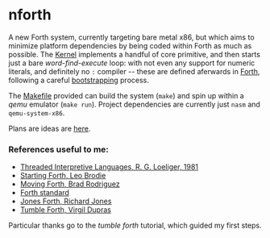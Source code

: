 # nforth

A new Forth system, currently targeting bare metal x86, but which aims to minimize platform dependencies by being coded within Forth as much as possible. The [Kernel](kernel.asm) implements a handful of core primitive, and then starts just a bare _word-find-execute_ loop: with not even any support for numeric literals, and definitely no `:` compiler -- these are defined aferwards in [Forth](f), following a careful [bootstrapping](forth.list) process.

The [Makefile](Makefile) provided can build the system (`make`) and spin up within a _qemu_ emulator (`make run`). Project dependencies are currently just `nasm` and `qemu-system-x86`.

Plans are ideas are [here](notes/plan.txt).

### References useful to me:
- [Threaded Interpretive Languages, R. G. Loeliger, 1981](https://archive.org/details/R.G.LoeligerThreadedInterpretiveLanguagesTheirDesignAndImplementationByteBooks1981)
- [Starting Forth, Leo Brodie](https://www.forth.com/starting-forth)
- [Moving Forth, Brad Rodriguez](https://www.bradrodriguez.com/papers/moving1.htm)
- [Forth standard](https://forth-standard.org)
- [Jones Forth, Richard Jones](https://github.com/nornagon/jonesforth/blob/master/jonesforth.S)
- [Tumble Forth, Virgil Dupras](https://tumbleforth.hardcoded.net)

Particular thanks go to the _tumble forth_ tutorial, which guided my first steps.
